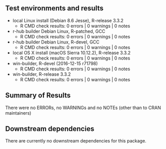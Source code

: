 ## Test environments and results

* local Linux install (Debian 8.6 Jesse), R-release 3.3.2
    * R CMD check results:  0 errors | 0 warnings | 0 notes
* r-hub builder Debian Linux, R-patched, GCC
    * R CMD check results:  0 errors | 0 warnings | 0 notes
* r-hub builder Debian Linux, R-devel, GCC
    * R CMD check results:  0 errors | 0 warnings | 0 notes
* local OS X install (macOS Sierra 10.12.2), R-release 3.3.2
    * R CMD check results:  0 errors | 0 warnings | 0 notes
* win-builder, R-devel (2016-12-15 r71798)
    * R CMD check results:  0 errors | 0 warnings | 0 notes
* win-builder, R-release 3.3.2
    * R CMD check results:  0 errors | 0 warnings | 0 notes

## Summary of Results

There were no ERRORs, no WARNINGs and no NOTEs (other than to CRAN maintainers)


## Downstream dependencies

There are currently no downstream dependencies for this package.